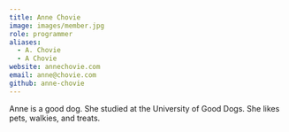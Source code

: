 ```yaml
---
title: Anne Chovie
image: images/member.jpg
role: programmer
aliases:
  - A. Chovie
  - A Chovie
website: annechovie.com
email: anne@chovie.com
github: anne-chovie
---
```


Anne is a good dog.
She studied at the University of Good Dogs.
She likes pets, walkies, and treats.
